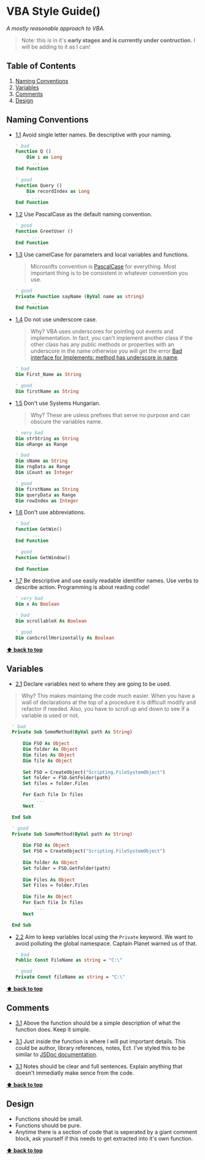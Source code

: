 # VBA Style Guide()

*A mostly reasonable approach to VBA.*

> Note: this is in it's **early stages and is currently under contruction**. I will be adding to it as I can!

## Table of Contents
 
 1. [Naming Conventions](#naming-conventions)
 1. [Variables](#variables)
 1. [Comments](#comments)
 1. [Design](#design)

## Naming Conventions

  <a name="single--letter--names"></a><a name="1.1"></a>
  - [1.1](#single--letter--names) Avoid single letter names. Be descriptive with your naming.
    ```vb
    ' bad
    Function Q ()
        Dim i as Long
        ' ...
    End Function

    ' good
    Function Query ()
        Dim recordIndex as Long
        ' ...
    End Function
    ```

  <a name="pascal--case"></a><a name="1.2"></a>
  - [1.2](#pascal--case) Use PascalCase as the default naming convention.
    ```vb
    ' good
    Function GreetUser ()
        ' ...
    End Function
    ```
    
  <a name="camel--case"></a><a name="1.3"></a>
  - [1.3](#camel--case) Use camelCase for parameters and local variables and functions.
    > Microsofts convention is [PascalCase](https://docs.microsoft.com/en-us/dotnet/visual-basic/programming-guide/program-structure/naming-conventions) for everything. Most important thing is to be consistent in whatever convention you use.
    ```vb
    ' good
    Private Function sayName (ByVal name as string)
        ' ...
    End Function
    ```

  <a name="underscore--case"></a><a name="1.4"></a>
  - [1.4](#underscore--case) Do not use underscore case.
    
    > Why? VBA uses underscores for pointing out events and implementation. In fact, you can't implement another class if the other class has any public methods or properties with an underscore in the name otherwise you will get the error [Bad interface for Implements: method has underscore in name](https://docs.microsoft.com/en-us/office/vba/language/reference/user-interface-help/bad-interface-for-implements-method-has-underscore-in-name).
    ```vb
    ' bad
    Dim First_Name as String

    ' good
    Dim firstName as String
    ```
    
  <a name="system--hungarian"></a><a name="1.5"></a>
  - [1.5](#system--hungarian) Don't use Systems Hungarian.
  
    > Why? These are usless prefixes that serve no purpose and can obscure the variables name.
    ```vb
    ' very bad
    Dim strString as String
    Dim oRange as Range

    ' bad
    Dim sName as String
    Dim rngData as Range
    Dim iCount as Integer

    ' good
    Dim firstName as String
    Dim queryData as Range
    Dim rowIndex as Integer
    ```

  <a name="abbreviations"></a><a name="1.6"></a>
  - [1.6](#abbreviations) Don't use abbreviations.
    ```vb
    ' bad
    Function GetWin()
        ' ...
    End Function

    ' good
    Function GetWindow()
        ' ...
    End Function
    ```

  <a name="descriptive--names"></a><a name="1.7"></a>
  - [1.7](#descriptive--names) Be descriptive and use easily readable identifier names. Use verbs to describe action. Programming is about reading code!
    ```vb
    ' very bad
    Dim x As Boolean

    ' bad
    Dim scrollableX As Boolean

    ' good
    Dim canScrollHorizontally As Boolean
    ```

  **[⬆ back to top](#table-of-contents)**

## Variables

  <a name="declare-where-used"></a><a name="2.1"></a>
  - [2.1](#declare-where-used) Declare variables next to where they are going to be used.

  > Why? This makes maintaing the code much easier. When you have a wall of declarations at the top of a procedure it is difficult modify and refactor if needed. Also, you have to scroll up and down to see if a variable is used or not.
  ```vb
    ' bad
    Private Sub SomeMethod(ByVal path As String)
    
        Dim FSO As Object
        Dim folder As Object
        Dim files As Object
        Dim file As Object
        
        Set FSO = CreateObject("Scripting.FileSystemObject")
        Set folder = FSO.GetFolder(path)
        Set files = folder.Files

        For Each file In files
            '...
        Next

    End Sub

    ' good
    Private Sub SomeMethod(ByVal path As String)
    
        Dim FSO As Object
        Set FSO = CreateObject("Scripting.FileSystemObject")
        
        Dim folder As Object
        Set folder = FSO.GetFolder(path)
        
        Dim Files As Object
        Set Files = folder.Files
        
        Dim file As Object
        For Each file In files
            '...
        Next

    End Sub
  ```

  <a name="keep-variables-local"></a><a name="2.2"></a>
  - [2.2](#keep-variables-local) Aim to keep variables local using the `Private` keyword. We want to avoid polluting the global namespace. Captain Planet warned us of that.
      ```vb
    ' bad
    Public Const FileName as string = "C:\"

    ' good
    Private Const fileName as string = "C:\"
    ```
  **[⬆ back to top](#table-of-contents)**

## Comments

  <a name="description-header-comment"></a><a name="3.1"></a>
  - [3.1](#description-header-comment) Above the function should be a simple description of what the function does. Keep it simple.

  <a name="doc--comment"></a><a name="3.2"></a>
  - [3.1](#doc--comment) Just inside the function is where I will put important details. This could be author, library references, notes, Ect. I've styled this to be similar to [JSDoc documentation](https://devdocs.io/jsdoc/). 

  <a name="descriptive--comment"></a><a name="3.1"></a>
  - [3.1](#descriptive--comment) Notes should be clear and full sentences. Explain anything that doesn't immediatly make sence from the code.

  **[⬆ back to top](#table-of-contents)**


## Design

  - Functions should be small.
  - Functions should be pure.
  - Anytime there is a section of code that is seperated by a giant comment block, ask yourself if this needs to get extracted into it's own function.

  **[⬆ back to top](#table-of-contents)**
